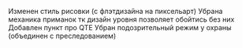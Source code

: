 Изменен стиль рисовки (с флэтдизайна на пиксельарт)
Убрана механика приманок тк дизайн уровня позволяет обойтись без них
Добавлен пункт про QTE
Убран подозрительный режим у охраны (объединен с преследованием)
